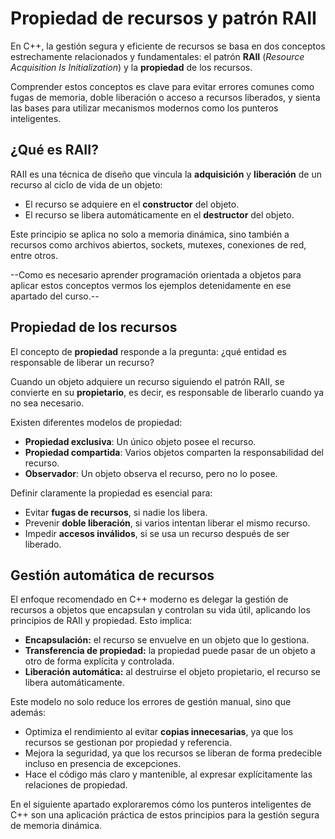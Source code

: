 # Propiedad de recursos y patrón RAII

En C++, la gestión segura y eficiente de recursos se basa en dos conceptos estrechamente relacionados y fundamentales: el patrón **RAII** (*Resource Acquisition Is Initialization*) y la **propiedad** de los recursos.

Comprender estos conceptos es clave para evitar errores comunes como fugas de memoria, doble liberación o acceso a recursos liberados, y sienta las bases para utilizar mecanismos modernos como los punteros inteligentes.

## ¿Qué es RAII?

RAII es una técnica de diseño que vincula la **adquisición** y **liberación** de un recurso al ciclo de vida de un objeto:

* El recurso se adquiere en el **constructor** del objeto.
* El recurso se libera automáticamente en el **destructor** del objeto.

Este principio se aplica no solo a memoria dinámica, sino también a recursos como archivos abiertos, sockets, mutexes, conexiones de red, entre otros.

--Como es necesario aprender programación orientada a objetos para aplicar estos conceptos vermos los ejemplos detenidamente en ese apartado del curso.--

## Propiedad de los recursos

El concepto de **propiedad** responde a la pregunta: ¿qué entidad es responsable de liberar un recurso?

Cuando un objeto adquiere un recurso siguiendo el patrón RAII, se convierte en su **propietario**, es decir, es responsable de liberarlo cuando ya no sea necesario.

Existen diferentes modelos de propiedad:

* **Propiedad exclusiva**: Un único objeto posee el recurso.
* **Propiedad compartida**: Varios objetos comparten la responsabilidad del recurso.
* **Observador**: Un objeto observa el recurso, pero no lo posee.

Definir claramente la propiedad es esencial para:

* Evitar **fugas de recursos**, si nadie los libera.
* Prevenir **doble liberación**, si varios intentan liberar el mismo recurso.
* Impedir **accesos inválidos**, si se usa un recurso después de ser liberado.


## Gestión automática de recursos

El enfoque recomendado en C++ moderno es delegar la gestión de recursos a objetos que encapsulan y controlan su vida útil, aplicando los principios de RAII y propiedad. Esto implica:

* **Encapsulación:** el recurso se envuelve en un objeto que lo gestiona.
* **Transferencia de propiedad:** la propiedad puede pasar de un objeto a otro de forma explícita y controlada.
* **Liberación automática:** al destruirse el objeto propietario, el recurso se libera automáticamente.

Este modelo no solo reduce los errores de gestión manual, sino que además:

* Optimiza el rendimiento al evitar **copias innecesarias**, ya que los recursos se gestionan por propiedad y referencia.
* Mejora la seguridad, ya que los recursos se liberan de forma predecible incluso en presencia de excepciones.
* Hace el código más claro y mantenible, al expresar explícitamente las relaciones de propiedad.

En el siguiente apartado exploraremos cómo los punteros inteligentes de C++ son una aplicación práctica de estos principios para la gestión segura de memoria dinámica.

